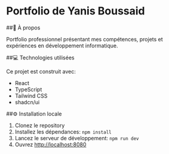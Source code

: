 
# Portfolio de Yanis Boussaid

##📍 À propos

Portfolio professionnel présentant mes compétences, projets et expériences en développement informatique.

##💻 Technologies utilisées

Ce projet est construit avec:
- React
- TypeScript
- Tailwind CSS
- shadcn/ui

##⚙ Installation locale

1. Clonez le repository
2. Installez les dépendances: `npm install`
3. Lancez le serveur de développement: `npm run dev`
4. Ouvrez [http://localhost:8080](http://localhost:8080)

